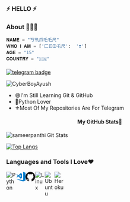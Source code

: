 
### ⚡ HELLO ⚡

### About 🙋🏻‍♂️
```python
𝐍𝐀𝐌𝐄 = "丂卂爪乇乇尺"
𝐖𝐇𝐎 𝐈 𝐀𝐌 = ['匚ㄖᗪ乇尺':  '❣️']
𝐀𝐆𝐄 = "15"
𝐂𝐎𝐔𝐍𝐓𝐑𝐘 = "🇮🇳"
```
#### 
[![telegram badge](https://img.shields.io/badge/SAMEER-30302f?style=for-the-badge&logo=telegram)](https://t.me/SAMEER_795)
<p align="left"> <img src="https://komarev.com/ghpvc/?username=SAMEER&label=Profile%20Views&color=orange&style=flat-square" alt="CyberBoyAyush" /> </p>

- 😄I'm Still Learning Git & GitHub
- 🥰Python Lover
- ⚜️Most Of My Repositories Are For Telegram

<h4 align="center"><b>My GitHub Stats💛</b></h4>

![sameerpanthi Git Stats](https://github-readme-stats.vercel.app/api?username=sameerpanthi&include_all_commits=true&count_private=true&theme=highcontrast)

[![Top Langs](https://github-readme-stats.vercel.app/api/top-langs/?username=sameerpanthi&layout=compact&theme=radical)](https://github.com/sameerpanthi)

### Languages and Tools I Love❤️
[<img align="left" alt="Python" width="26px" src="https://upload.wikimedia.org/wikipedia/commons/thumb/c/c3/Python-logo-notext.svg/600px-Python-logo-notext.svg.png" />](https://python.org/)
[<img align="left" alt="Visual Studio Code" width="26px" src="https://raw.githubusercontent.com/github/explore/80688e429a7d4ef2fca1e82350fe8e3517d3494d/topics/visual-studio-code/visual-studio-code.png" />](https://code.visualstudio.com/)
[<img align="left" alt="GitHub" width="26px" src="https://raw.githubusercontent.com/github/explore/78df643247d429f6cc873026c0622819ad797942/topics/github/github.png" />](https://git-scm.com/)
[<img align="left" alt="Linux" width="26px" src="https://www.freepnglogos.com/uploads/linux-png/difference-between-linux-and-window-operating-system-3.png" />](https://www.linux.org/)
[<img align="left" alt="Ubuntu" width="26px" src="https://assets.ubuntu.com/v1/29985a98-ubuntu-logo32.png" />](https://www.ubuntu.com)
[<img align="left" alt="Heroku" width="26px" src="https://www.nicepng.com/png/full/223-2233246_heroku-logo-salesforce-heroku.png" />](https://heroku.com/)

<br />
<br />
